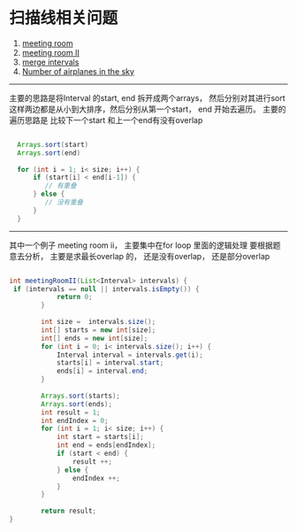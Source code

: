 # 扫描线相关问题
1. [meeting room](https://www.lintcode.com/problem/meeting-rooms/description)
2. [meeting room II](https://www.lintcode.com/problem/meeting-rooms-ii/description)
3. [merge intervals](https://www.lintcode.com/problem/merge-intervals/description)
4. [Number of airplanes in the sky](https://www.lintcode.com/problem/number-of-airplanes-in-the-sky/description) 

***

主要的思路是将Interval 的start, end 拆开成两个arrays， 然后分别对其进行sort
这样两边都是从小到大排序，然后分别从第一个start， end 开始去遍历。 主要的遍历思路是 比较下一个start 和上一个end有没有overlap

```java

  Arrays.sort(start)
  Arrays.sort(end)
 
  for (int i = 1; i< size; i++) {
      if (start[i] < end[i-1]) {
         // 有重叠
      } else {
         // 没有重叠
      }
  }

```

***

其中一个例子 meeting room ii， 主要集中在for loop 里面的逻辑处理
要根据题意去分析， 主要是求最长overlap 的， 还是没有overlap， 还是部分overlap

```java

int meetingRoomII(List<Interval> intervals) {
 if (intervals == null || intervals.isEmpty()) {
            return 0;
        }
        
        int size =  intervals.size();
        int[] starts = new int[size];
        int[] ends = new int[size];
        for (int i = 0; i< intervals.size(); i++) {
            Interval interval = intervals.get(i);
            starts[i] = interval.start;
            ends[i] = interval.end;
        }
        
        Arrays.sort(starts);
        Arrays.sort(ends);
        int result = 1;
        int endIndex = 0;
        for (int i = 1; i< size; i++) {
            int start = starts[i];
            int end = ends[endIndex];
            if (start < end) {
                result ++;
            } else {
                endIndex ++;
            }
        }
        
        return result;
}

```

